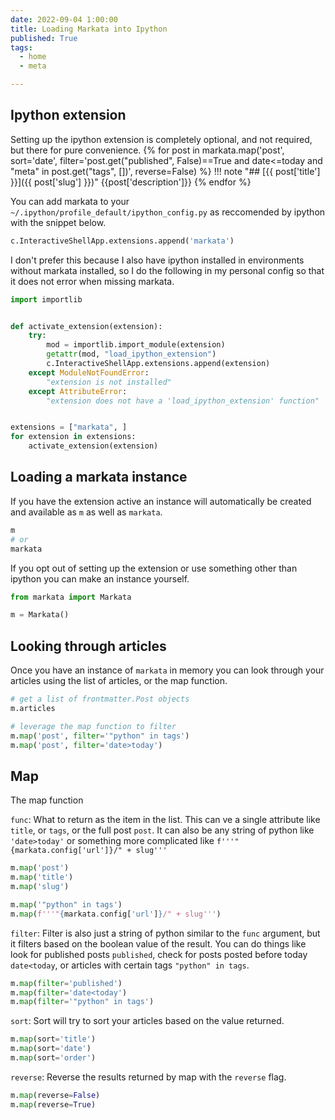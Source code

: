 ```yaml
---
date: 2022-09-04 1:00:00
title: Loading Markata into Ipython
published: True
tags:
  - home
  - meta

---
```



## Ipython extension

Setting up the ipython extension is completely optional, and not
required, but there for pure convenience.
{% for post in markata.map('post', sort='date', filter='post.get("published", False)==True and date<=today and "meta" in post.get("tags", [])', reverse=False) %}
!!! note "## [{{ post['title'] }}]({{ post['slug'] }})"
    {{post['description']}}
{% endfor %}




You can add markata to your
`~/.ipython/profile_default/ipython_config.py` as reccomended by
ipython with the snippet below.

``` python
c.InteractiveShellApp.extensions.append('markata')
```

I don't prefer this because I also have ipython installed in
environments without markata installed, so I do the following in
my personal config so that it does not error when missing markata.

``` python
import importlib


def activate_extension(extension):
    try:
        mod = importlib.import_module(extension)
        getattr(mod, "load_ipython_extension")
        c.InteractiveShellApp.extensions.append(extension)
    except ModuleNotFoundError:
        "extension is not installed"
    except AttributeError:
        "extension does not have a 'load_ipython_extension' function"


extensions = ["markata", ]
for extension in extensions:
    activate_extension(extension)
```

## Loading a markata instance

If you have the extension active an instance will automatically be created and
available as `m` as well as `markata`.

``` python
m
# or
markata
```

If you opt out of setting up the extension or use something other than ipython
you can make an instance yourself.

``` python
from markata import Markata

m = Markata()
```

## Looking through articles

Once you have an instance of `markata` in memory you can look through your
articles using the list of articles, or the map function.


``` python
# get a list of frontmatter.Post objects
m.articles

# leverage the map function to filter
m.map('post', filter='"python" in tags')
m.map('post', filter='date>today')
```

## Map

The map function 

`func`: What to return as the item in the list. This can ve a single attribute
like `title`, or `tags`, or the full post `post`.  It can also be any string of
python like `'date>today'` or something more complicated like
`f'''"{markata.config['url']}/" + slug'''`

``` python
m.map('post')
m.map('title')
m.map('slug')

m.map('"python" in tags')
m.map(f'''"{markata.config['url']}/" + slug''')
```

`filter`: Filter is also just a string of python similar to the `func`
argument, but it filters based on the boolean value of the result.  You can do
things like look for published posts `published`, check for posts posted before
today `date<today`, or articles with certain tags `"python" in tags`.

``` python
m.map(filter='published')
m.map(filter='date<today')
m.map(filter='"python" in tags')
```

`sort`: Sort will try to sort your articles based on the value returned.

``` python
m.map(sort='title')
m.map(sort='date')
m.map(sort='order')
```

`reverse`: Reverse the results returned by map with the `reverse` flag.

``` python
m.map(reverse=False)
m.map(reverse=True)
```
